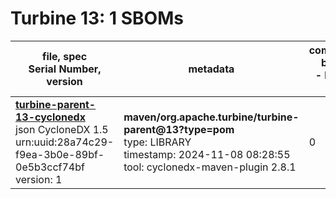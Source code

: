 Turbine 13: 1 SBOMs
=======

| file, spec<br>Serial Number, version| metadata | components<br>by type<br>- libs purl types |
| ----------------------------------- | -------- | ------------------------------------------ |
| **[turbine-parent-13-cyclonedx](maven/org.apache.turbine/turbine-parent/13/turbine-parent-13-cyclonedx.json)**<br>json CycloneDX 1.5<br>urn:uuid:28a74c29-f9ea-3b0e-89bf-0e5b3ccf74bf<br>version: 1 | **maven/org.apache.turbine/turbine-parent@13?type=pom**<br>type: LIBRARY<br>timestamp: 2024-11-08 08:28:55<br>tool: cyclonedx-maven-plugin 2.8.1 | 0 |
